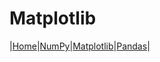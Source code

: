 # Matplotlib

|[Home](/index.md)|[NumPy](/NumPy.md)|[Matplotlib](/Matplotlib.md)|[Pandas](/Pandas.md)|
